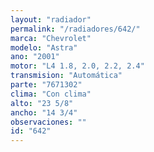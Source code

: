 ```yaml
---
layout: "radiador"
permalink: "/radiadores/642/"
marca: "Chevrolet"
modelo: "Astra"
ano: "2001"
motor: "L4 1.8, 2.0, 2.2, 2.4"
transmision: "Automática"
parte: "7671302"
clima: "Con clima"
alto: "23 5/8"
ancho: "14 3/4"
observaciones: ""
id: "642"
---
```


